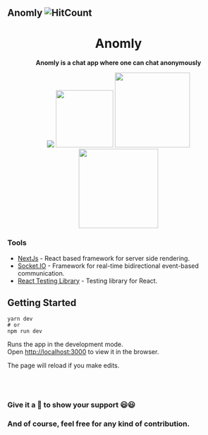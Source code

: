 ## Anomly ![HitCount](https://hit-badger.glitch.me/badge?page_id=msk4862.Anomly.id)

<div align="center">
    <h1>Anomly</h1>
    <p>
         <b>Anomly is a chat app where one can chat anonymously</b>
    </p>
      <img src="https://img.shields.io/github/license/msk4862/Anomly?style=flat-square">
      <img src="https://forthebadge.com/images/badges/made-with-javascript.svg" width="130">
      <img src="https://forthebadge.com/images/badges/powered-by-responsibility.svg" width="170">
      <br />
      <img src="https://forthebadge.com/images/badges/built-with-love.svg" width="180">
</div>

### Tools

- [NextJs](https://nextjs.org/) - React based framework for server side rendering. 
- [Socket.IO](https://socket.io/) - Framework for real-time bidirectional event-based communication.
- [React Testing Library](https://github.com/testing-library/react-testing-library) - Testing library for React.

## Getting Started
```
yarn dev
# or
npm run dev
```
Runs the app in the development mode.<br />
Open [http://localhost:3000](http://localhost:3000) to view it in the browser.

The page will reload if you make edits.

<br />
<br />

### Give it a 🌟 to show your support 😃😃 
### And of course, feel free for any kind of contribution.
